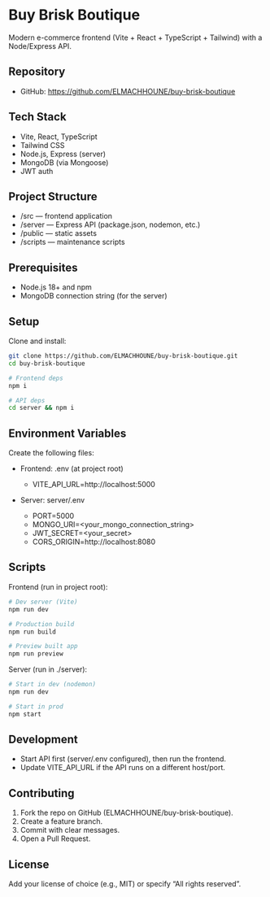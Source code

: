 # Buy Brisk Boutique

Modern e-commerce frontend (Vite + React + TypeScript + Tailwind) with a Node/Express API.

## Repository

- GitHub: https://github.com/ELMACHHOUNE/buy-brisk-boutique

## Tech Stack

- Vite, React, TypeScript
- Tailwind CSS
- Node.js, Express (server)
- MongoDB (via Mongoose)
- JWT auth

## Project Structure

- /src — frontend application
- /server — Express API (package.json, nodemon, etc.)
- /public — static assets
- /scripts — maintenance scripts

## Prerequisites

- Node.js 18+ and npm
- MongoDB connection string (for the server)

## Setup

Clone and install:

```sh
git clone https://github.com/ELMACHHOUNE/buy-brisk-boutique.git
cd buy-brisk-boutique

# Frontend deps
npm i

# API deps
cd server && npm i
```

## Environment Variables

Create the following files:

- Frontend: .env (at project root)

  - VITE_API_URL=http://localhost:5000

- Server: server/.env
  - PORT=5000
  - MONGO_URI=<your_mongo_connection_string>
  - JWT_SECRET=<your_secret>
  - CORS_ORIGIN=http://localhost:8080

## Scripts

Frontend (run in project root):

```sh
# Dev server (Vite)
npm run dev

# Production build
npm run build

# Preview built app
npm run preview
```

Server (run in ./server):

```sh
# Start in dev (nodemon)
npm run dev

# Start in prod
npm start
```

## Development

- Start API first (server/.env configured), then run the frontend.
- Update VITE_API_URL if the API runs on a different host/port.

## Contributing

1. Fork the repo on GitHub (ELMACHHOUNE/buy-brisk-boutique).
2. Create a feature branch.
3. Commit with clear messages.
4. Open a Pull Request.

## License

Add your license of choice (e.g., MIT) or specify “All rights reserved”.
